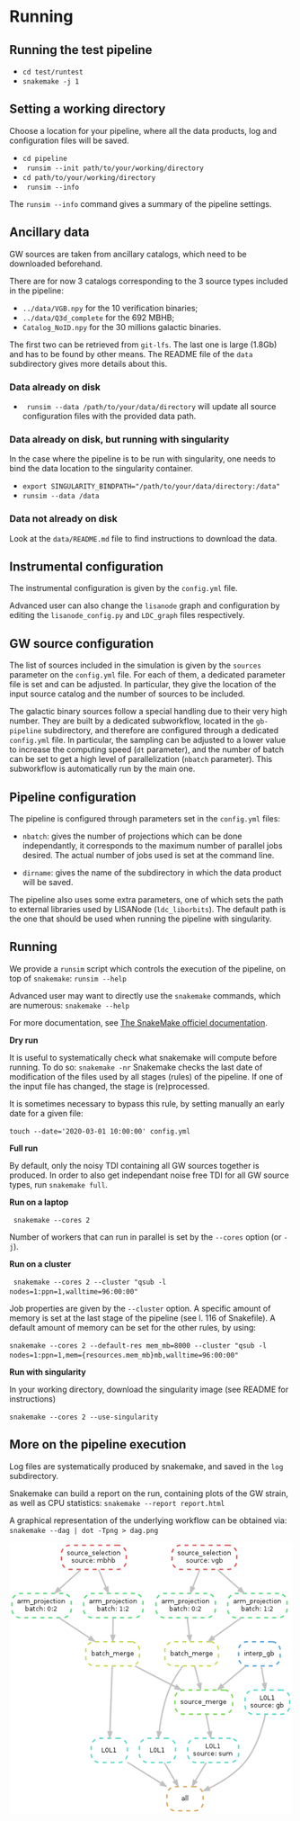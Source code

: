 # Running

## Running the test pipeline

- `cd test/runtest `
- `snakemake -j 1`

## Setting a working directory

Choose a location for your pipeline, where all the data products, log
and configuration files will be saved.

- `cd pipeline ` 
- ` runsim --init path/to/your/working/directory`
- ` cd path/to/your/working/directory `
- ` runsim --info` 

The `runsim --info` command gives a summary of the pipeline settings. 

## Ancillary data

GW sources are taken from ancillary catalogs, which need to be downloaded
beforehand.

There are for now 3 catalogs corresponding to the 3 source types
included in the pipeline:

- `../data/VGB.npy` for the 10 verification binaries;
- `../data/Q3d_complete` for the 692 MBHB;
- `Catalog_NoID.npy` for the 30 millions galactic binaries.

The first two can be retrieved from `git-lfs`.  The last one is large
(1.8Gb) and has to be found by other means. The README file of the
`data` subdirectory gives more details about this. 

### Data already on disk

- ` runsim --data /path/to/your/data/directory` will update all source
  configuration files with the provided data path.

### Data already on disk, but running with singularity

In the case where the pipeline is to be run with singularity, one
needs to bind the data location to the singularity container.

- `export SINGULARITY_BINDPATH="/path/to/your/data/directory:/data"`
- `runsim --data /data`

### Data not already on disk

Look at the `data/README.md` file to find instructions to download the
data. 

## Instrumental configuration

The instrumental configuration is given by the `config.yml` file. 

Advanced user can also change the `lisanode` graph and configuration
by editing the `lisanode_config.py` and `LDC_graph` files
respectively.

## GW source configuration

The list of sources included in the simulation is given by the
`sources` parameter on the `config.yml` file. For each of them, a
dedicated parameter file is set and can be adjusted. In particular,
they give the location of the input source catalog and the number of
sources to be included.

The galactic binary sources follow a special handling due to their
very high number. They are built by a dedicated subworkflow, located
in the `gb-pipeline` subdirectory, and therefore are configured
through a dedicated `config.yml` file. In particular, the sampling can
be adjusted to a lower value to increase the computing speed (`dt`
parameter), and the number of batch can be set to get a high level of
parallelization (`nbatch` parameter). This subworkflow is
automatically run by the main one.

## Pipeline configuration

The pipeline is configured through parameters set in the `config.yml`
files:

- `nbatch`: gives the number of projections which can be done
  independantly, it corresponds to the maximum number of parallel jobs
  desired. The actual number of jobs used is set at the command line.
  
- `dirname`: gives the name of the subdirectory in which the data
  product will be saved.
  
The pipeline also uses some extra parameters, one of which sets the
path to external libraries used by LISANode (`ldc_liborbits`). The
default path is the one that should be used when running the pipeline
with singularity.

## Running

We provide a `runsim` script which controls the execution of the
pipeline, on top of `snakemake`: `runsim --help`

Advanced user may want to directly use the `snakemake` commands, which
are numerous: `snakemake --help`

For more documentation, see
[The SnakeMake officiel documentation](https://snakemake.readthedocs.io/en/stable).

**Dry run**

It is useful to systematically check what snakemake will compute
before running. To do so: `snakemake -nr` Snakemake checks the last
date of modification of the files used by all stages (rules) of the
pipeline. If one of the input file has changed, the stage is
(re)processed.

It is sometimes necessary to bypass this rule, by setting manually an
early date for a given file: 

`touch --date='2020-03-01 10:00:00' config.yml`

**Full run**

By default, only the noisy TDI containing all GW sources together is
produced.  In order to also get independant noise free TDI for all GW
source types, run `snakemake full`. 

**Run on a laptop**

` snakemake --cores 2`

Number of workers that can run in parallel is set by the `--cores`
option (or `-j`). 

**Run on a cluster**

 ` snakemake --cores 2 --cluster "qsub -l nodes=1:ppn=1,walltime=96:00:00"`

Job properties are given by the `--cluster` option. A specific amount
of memory is set at the last stage of the pipeline (see l. 116 of
Snakefile). A default amount of memory can be set for the other rules,
by using:

`snakemake --cores 2 --default-res mem_mb=8000 --cluster "qsub -l
nodes=1:ppn=1,mem={resources.mem_mb}mb,walltime=96:00:00"`


**Run with singularity**

In your working directory, download the singularity image (see README for instructions)

`snakemake --cores 2 --use-singularity`

## More on the pipeline execution

Log files are systematically produced by snakemake, and saved in the
`log` subdirectory. 

Snakemake can build a report on the run, containing plots of the GW
strain, as well as CPU statistics: `snakemake --report report.html`

A graphical representation of the underlying workflow can be obtained
via: `snakemake --dag | dot -Tpng > dag.png `

<img src="running/dag.png"  alt="Pipeline DAG" width="750"/> 
